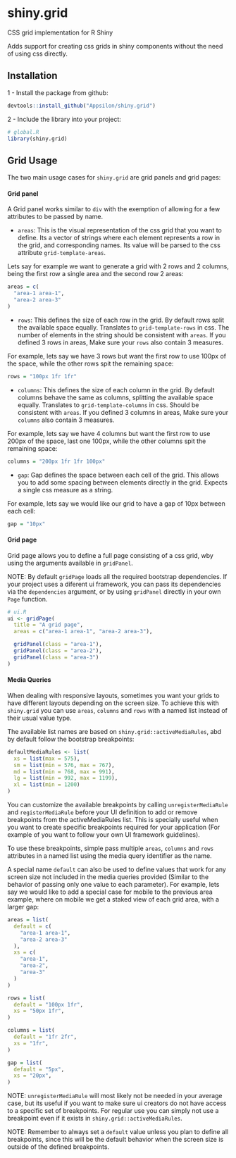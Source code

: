 # shiny.grid
CSS grid implementation for R Shiny

Adds support for creating css grids in shiny components without the need of using css directly.

## Installation

1 - Install the package from github:
```R
devtools::install_github("Appsilon/shiny.grid")
```

2 - Include the library into your project:
```R
# global.R
library(shiny.grid)
```
## Grid Usage
The two main usage cases for `shiny.grid` are grid panels and grid pages:

#### Grid panel
A Grid panel works similar to `div` with the exemption of allowing for a few attributes to be passed by name.

 - `areas`: This is the visual representation of the css grid that you want to define. Its a vector of strings where each element represents a row in the grid, and corresponding names. Its value will be parsed to the css attribute `grid-template-areas`.  

 Lets say for example we want to generate a grid with 2 rows and 2 columns, being the first row a single area and the second row 2 areas:
```R
areas = c(
  "area-1 area-1",
  "area-2 area-3"
)
```

 - `rows`: This defines the size of each row in the grid. By default rows split the available space equally. Translates to `grid-template-rows` in css. The number of elements in the string should be consistent with `areas`. If you defined 3 rows in areas, Make sure your `rows` also contain 3 measures.  

 For example, lets say we have 3 rows but want the first row to use 100px of the space, while the other rows spit the remaining space:
```R
rows = "100px 1fr 1fr"
```

 - `columns`: This defines the size of each column in the grid. By default columns behave the same as columns, splitting the available space equally. Translates to `grid-template-columns` in css. Should be consistent with `areas`. If you defined 3 columns in areas, Make sure your `columns` also contain 3 measures.  

 For example, lets say we have 4 columns but want the first row to use 200px of the space, last one 100px, while the other columns spit the remaining space:
```R
columns = "200px 1fr 1fr 100px"
```

 - `gap`: Gap defines the space between each cell of the grid. This allows you to add some spacing between elements directly in the grid. Expects a single css measure as a string.

 For example, lets say we would like our grid to have a gap of 10px between each cell:
```R
gap = "10px"
```

#### Grid page
Grid page allows you to define a full page consisting of a css grid, wby using the arguments available in `gridPanel`.

NOTE: By default `gridPage` loads all the required bootstrap dependencies. If your project uses a diferent ui framework, you can pass its dependencies via the `dependencies` argument, or by using `gridPanel` directly in your own `Page` function.

```R
# ui.R
ui <- gridPage(
  title = "A grid page",
  areas = c("area-1 area-1", "area-2 area-3"),

  gridPanel(class = "area-1"),
  gridPanel(class = "area-2"),
  gridPanel(class = "area-3")
)
```

#### Media Queries
When dealing with responsive layouts, sometimes you want your grids to have different layouts depending on the screen size. To achieve this with `shiny.grid` you can use `areas`, `columns` and `rows` with a named list instead of their usual value type.

The available list names are based on `shiny.grid::activeMediaRules`, abd by default follow the bootstrap breakpoints:
```R
defaultMediaRules <- list(
  xs = list(max = 575),
  sm = list(min = 576, max = 767),
  md = list(min = 768, max = 991),
  lg = list(min = 992, max = 1199),
  xl = list(min = 1200)
)
```

You can customize the available breakpoints by calling `unregisterMediaRule` and `registerMediaRule` before your UI definition to add or remove breakpoints from the activeMediaRules list. This is specially useful when you want to create specific breakpoints required for your application (For example of you want to follow your own UI framework guidelines).

To use these breakpoints, simple pass multiple `areas`, `columns` and `rows` attributes in a named list using the media query identifier as the name.

A special name `default` can also be used to define values that work for any screen size not included in the media queries provided (Similar to the behavior of passing only one value to each parameter). For example, lets say we would like to add a special case for mobile to the previous area example, where on mobile we get a staked view of each grid area, with a larger gap:

```R
areas = list(
  default = c(
    "area-1 area-1",
    "area-2 area-3"
  ),
  xs = c(
    "area-1",
    "area-2",
    "area-3"
  )
)
```

```R
rows = list(
  default = "100px 1fr",
  xs = "50px 1fr",
)
```

```R
columns = list(
  default = "1fr 2fr",
  xs = "1fr",
)
```

```R
gap = list(
  default = "5px",
  xs = "20px",
)
```

NOTE: `unregisterMediaRule` will most likely not be needed in your average case, but its useful if you want to make sure ui creators do not have access to a specific set of breakpoints. For regular use you can simply not use a breakpoint even if it exists in `shiny.grid::activeMediaRules`.

NOTE: Remember to always set a `default` value unless you plan to define all breakpoints, since this will be the default behavior when the screen size is outside of the defined breakpoints.
